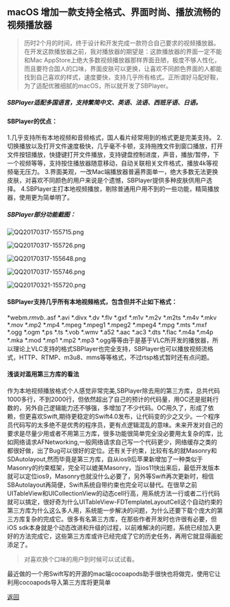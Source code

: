 ## macOS 增加一款支持全格式、界面时尚、播放流畅的视频播放器

> 历时2个月的时间，终于设计和开发完成一款符合自己要求的视频播放器。在开发这款播放器之前，我对播放器的期望是：这款播放器的界面一定不能和Mac AppStore上绝大多数视频播放器那样界面丑陋，极度不够人性化，而且要符合国人的口味，界面皮肤可以更换，让喜欢不同颜色界面的人都能找到自己喜欢的样式，速度要快，支持几乎所有格式。正所谓好马配好鞍，为了适配优雅细腻的macOS，所以就开发了SBPlayer。

##### SBPlayer适配多国语言，支持繁简中文、英语、法语、西班牙语、日语。

#### SBPlayer的优点：
1.几乎支持所有本地视频和音频格式，国人看片经常用到的格式更是完美支持。
2.切换播放以及打开文件速度极快，几乎毫不卡顿，支持拖拽文件到窗口播放，打开文件按钮播放，快捷键打开文件播放，支持键盘控制进度，声音，播放/暂停，下一个视频等等，支持按住播放器随意移动，自动关联相关文件格式，播放4k等视频毫无压力。
3.界面美观，一改Mac端播放器普遍界面单一，绝大多数无法更换皮肤，对喜欢不同颜色的用户来说是个遗憾，SBPlayer提供多种皮肤供用户选择。
4.SBPlayer主打本地视频播放，剔除普通用户用不到的一些功能，精简播放器，使用更为简单明了。

##### SBPlayer部分功能截图：

![QQ20170317-155715.png](http://upload-images.jianshu.io/upload_images/2105518-6efb3d54660e57c8.png?imageMogr2/auto-orient/strip%7CimageView2/2/w/1240)

![QQ20170317-155726.png](http://upload-images.jianshu.io/upload_images/2105518-43149571d778474e.png?imageMogr2/auto-orient/strip%7CimageView2/2/w/1240)

![QQ20170317-155648.png](http://upload-images.jianshu.io/upload_images/2105518-812640b51abb7691.png?imageMogr2/auto-orient/strip%7CimageView2/2/w/1240)

![QQ20170317-155746.png](http://upload-images.jianshu.io/upload_images/2105518-9ee316851ca6daa0.png?imageMogr2/auto-orient/strip%7CimageView2/2/w/1240)


![QQ20170321-155720.png](http://upload-images.jianshu.io/upload_images/2105518-24bee471e3bf0dae.png?imageMogr2/auto-orient/strip%7CimageView2/2/w/1240)

#### SBPlayer支持几乎所有本地视频格式，包含但并不止如下格式：

*webm.*rmvb.*.asf *.avi *.divx *.dv *.flv *.gxf *.m1v *.m2v *.m2ts *.m4v *.mkv *.mov *.mp2 *.mp4 *.mpeg *.mpeg1 *.mpeg2 *.mpeg4 *.mpg *.mts *.mxf *.ogg *.ogm *.ps *.ts *.vob *.wmv *.a52 *.aac *.ac3 *.dts *.flac *.m4a *.m4p *.mka *.mod *.mp1 *.mp2 *.mp3 *.ogg等等由于是基于VLC所开发的播放器，所以理论上VLC支持的格式SBPlayer也完全支持，SBPlayer也可以播放视频流格式，HTTP、RTMP、m3u8、mms等等格式，不过rtsp格式暂时还有点问题。

#### 浅谈对滥用第三方库的看法

作为本地视频播放格式个人感觉非常完美,SBPlayer除去用的第三方库，总共代码1000多行，不到2000行，但依然超出了自己的预计的代码量，用OC还是挺耗行数的，另外自己逻辑能力还不够强，多增加了不少代码。OC用久了，形成了依赖，但更喜欢Swift,期待更稳定的Swift4.0发布，让代码变的少之又少。一个程序员代码写的太多绝不是优秀的程序员，更有点逻辑混乱的意味。未来开发对自己的要求是尽量少用或者不用第三方库，很多功能很简单完全没必要用太复杂的库，比如网络请求AFNetworking,一般网络请求自己写一个代码更少，网络缓存之类的都很好做，出了Bug可以很好的定位。还有关于约束，比较有名的就Masonry和SDAutolayout,然而毕竟是第三方库，自从ios9后苹果新增加了一种类似于Masonry的约束框架，完全可以媲美Masonry，当ios11快出来后，最低开发版本就可以定位ios9，Masonry也就没什么必要了，另外等Swift再次更新时，相信SBAutolayout再简便，Swift系统自带约束也完全可以替代。在很早之前UITableView和UICollectionView的动态cell行高，用系统方法一行或者二行代码就可以搞定，很好奇为什么UITableView-FDTemplateLayoutCell这个自动约束的第三方库为什么这么多人用，系统能一步解决的问题，为什么还要下载个庞大的第三方库复杂的完成它。很多有名第三方库，在那些作者开发时也许很有必要，但iOS sdk本身就是个动态改进和升级的过程，以前难解决的问题，系统已经加入更好的方法完成它，这些第三方库或许已经完成了它的历史任务，再用它就显得画蛇添足了。


>对喜欢换个口味的用户到时候可以试试看。

最近做的一个用Swift写的开源的mac端cocoapods助手很快也将做完，使用它让利用cocoapods导入第三方库将更简单



[返回](./)
